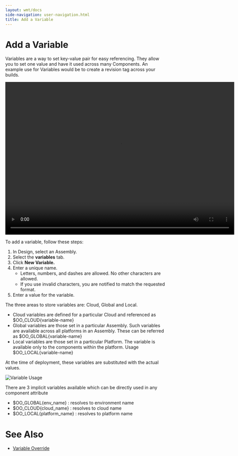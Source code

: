 ```yaml
---
layout: wmt/docs
side-navigation: user-navigation.html
title: Add a Variable
---
```


# Add a Variable

Variables are a way to set key-value pair for easy referencing. They allow you to set one value and have it used across many Components. An example use for Variables would be to create a revision tag across your builds.

<video width="720" height="480" preload="metadata" controls="" class="grovo-video">
    <source src="http://videos.grovo.com/walmart-oneops-0215_adding-variables-to-your-design_4668.webm?vpv=1" type="video/webm">
    Your browser does not implement HTML5 video.
</video>

To add a variable, follow these steps:


1. In Design, select an Assembly.
2. Select the **variables** tab.
3. Click **New Variable.**
4. Enter a unique name.
    * Letters, numbers, and dashes are allowed. No other characters are allowed.
    * If you use invalid characters, you are notified to match the requested format.
5. Enter a value for the variable.


The three areas to store variables are: Cloud, Global and Local.


* Cloud variables are defined for a particular Cloud and referenced as $OO_CLOUD{variable-name}
* Global variables are those set in a particular Assembly. Such variables are available across all platforms in an Assembly. These can be referred as $OO_GLOBAL{variable-name}
* Local variables are those set in a particular Platform. The variable is available only to the components within the platform. Usage $OO_LOCAL{variable-name}

At the time of deployment, these variables are substituted with the actual values.


![Variable Usage](/assets/docs/local/images/variable-usage.png)


There are 3 implicit variables available which can be directly used in any component attribute


* $OO_GLOBAL{env_name} : resolves to environment name
* $OO_CLOUD{cloud_name} : resolves to cloud name
* $OO_LOCAL{platform_name} : resolves to platform name

# See Also

* <a href="./avoid-override-variables.html">Variable Override</a>
